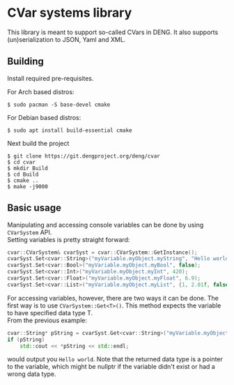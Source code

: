 # CVar systems library

This library is meant to support so-called CVars in DENG. It also supports (un)serialization to JSON, Yaml and XML.

## Building

Install required pre-requisites.  

For Arch based distros:  
```
$ sudo pacman -S base-devel cmake
```

For Debian based distros:
```
$ sudo apt install build-essential cmake
```

Next build the project
```
$ git clone https://git.dengproject.org/deng/cvar
$ cd cvar
$ mkdir Build
$ cd Build
$ cmake ..
$ make -j9000
```

## Basic usage

Manipulating and accessing console variables can be done by using `CVarSystem` API.  
Setting variables is pretty straight forward:
```c++
cvar::CVarSystem& cvarSyst = cvar::CVarSystem::GetInstance();
cvarSyst.Set<cvar::String>("myVariable.myObject.myString", "Hello world!");
cvarSyst.Set<cvar::Bool>("myVariable.myObject.myBool", false);
cvarSyst.Set<cvar::Int>("myVariable.myObject.myInt", 420);
cvarSyst.Set<cvar::Float>("myVariable.myObject.myFloat", 6.9);
cvarSyst.Set<cvar::List>("myVariable.myObject.myList", {1, 2.01f, false, "Hello"});
```

For accessing variables, however, there are two ways it can be done. The first way is to use 
`CVarSystem::Get<T>()`. This method expects the variable to have specified data type T.  
From the previous example:  
```c++
cvar::String* pString = cvarSyst.Get<cvar::String>("myVariable.myObject.myString");
if (pString)
    std::cout << *pString << std::endl;
```
would output you `Hello world`. Note that the returned data type is a pointer to the variable, which
might be nullptr if the variable didn't exist or had a wrong data type.


